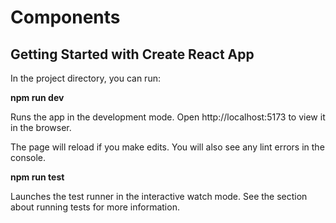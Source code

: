 # Components
## Getting Started with Create React App

In the project directory, you can run:

**npm run dev**

Runs the app in the development mode.
Open http://localhost:5173 to view it in the browser.

The page will reload if you make edits.
You will also see any lint errors in the console.

**npm run test**

Launches the test runner in the interactive watch mode.
See the section about running tests for more information.